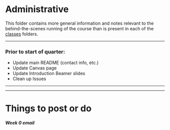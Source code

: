 # Administrative
This folder contains more general information and notes relevant to the behind-the-scenes running of the course than is present in each of the [classes](../classes) folders.

***

### Prior to start of quarter:
-  Update main README (contact info, etc.)
-  Update Canvas page
-  Update Introduction Beamer slides
-  Clean up Issues

***
***
# Things to post or do



#### _Week 0 email_